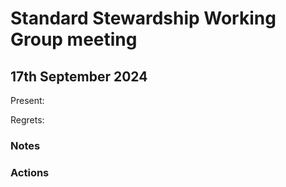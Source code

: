 # Standard Stewardship Working Group meeting

## 17th September 2024

Present:

Regrets:

### Notes

### Actions